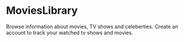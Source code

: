 # MoviesLibrary
 Browse information about movies, TV shows and celeberties. Create an account to track your watched tv shows and movies.
